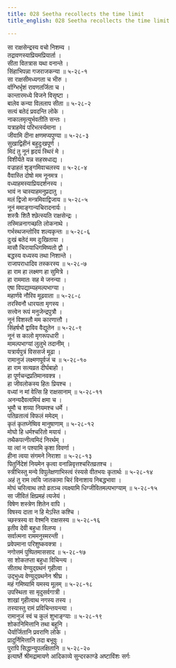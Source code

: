 ```yaml
---
title: 028 Seetha recollects the time limit
title_english: 028 Seetha recollects the time limit

---
```


<div class="audioEmbed"  caption="श्रीराम-हरिसीताराममूर्ति-घनपाठिभ्यां वचनम्" src="https://archive.org/download/Ramayana-recitation-Sriram-harisItArAmamUrti-Ghanapaati-v2/Kanda_5/Kanda_5_SK-028-Seetha_recollects_the_time_limit.mp3"></div>

सा राक्षसेन्द्रस्य वचो निशम्य ।  
तद्रावणस्याप्रियमप्रियार्ता ।  
सीता वितत्रास यथा वनान्ते ।  
सिंहाभिपन्ना गजराजकन्या ॥ ५-२८-१  
सा राक्षसीमध्यगता च भीरु ।  
र्वाग्भिर्भृशं रावणतर्जिता च ।  
कान्तारमध्ये विजने विसृष्टा ।  
बालेव कन्या विललाप सीता ॥ ५-२८-२  
सत्यं बतेदं प्रवदन्ति लोके ।  
नाकालमृत्युर्भवतीति सन्तः ।  
यत्राहमेवं परिभर्त्स्यमाना ।  
जीवामि दीना क्षणमप्यपुण्या ॥ ५-२८-३  
सुखाद्विहीनं बहुदुःखपूर्ण ।  
मिदं तु नूनं हृदयं स्थिरं मे ।  
विशीर्यते यन्न सहस्रधाद्य ।  
वज्राहतं शृङ्गमिवाचलस्य ॥ ५-२८-४  
वैवास्ति दोषो मम नूनमत्र ।  
वध्याहमस्याप्रियदर्शनस्य ।  
भावं न चास्याहमनुप्रदातु ।  
मलं द्विजो मन्त्रमिवाद्विजाय ॥ ५-२८-५  
नूनं ममाङ्गान्यचिरादनार्यः ।  
शस्त्रैः शितै श्छेत्स्यति राक्षसेन्द्रः ।  
तस्मिन्ननागच्छति लोकनाथे ।  
गर्भस्थजन्तोरिव शल्यकृन्तः ॥ ५-२८-६  
दुःखं बतेदं मम दुःखिताया ।  
मासौ चिरायाधिगमिष्यतो द्वौ ।  
बद्धस्य वध्यस्य तथा निशान्ते ।  
राजापराधादिव तस्करस्य ॥ ५-२८-७  
हा राम हा लक्ष्मण हा सुमित्रे ।  
हा राममातः सह मे जनन्या ।  
एषा विपद्याम्यहमल्पभाग्या ।  
महार्णवे नौरिव मूढवाता ॥ ५-२८-८  
तरस्विनौ धारयता मृगस्य ।  
सत्त्वेन रूपं मनुजेन्द्रपुत्रौ ।  
नूनं विशस्तौ मम कारणात्तौ ।  
सिंहर्षभौ द्वाविव वैद्युतेन ॥ ५-२८-९  
नूनं स कालो मृगरूपधारी ।  
मामल्पभाग्यां लुलुभे तदानीम् ।  
यत्रार्यपुत्रं विससर्ज मूढा ।  
रामानुजं लक्ष्मणपूर्वजं च ॥ ५-२८-१०  
हा राम सत्यव्रत दीर्घबाहो ।  
हा पूर्णचन्द्रप्रतिमानवक्त्र ।  
हा जीवलोकस्य हितः प्रियश्च ।  
वध्यां न मां वेत्सि हि राक्षसानाम् ॥ ५-२८-११  
अनन्यदैवत्वमियं क्षमा च ।  
भूमौ च शय्या नियमश्च धर्मे ।  
पतिव्रतात्वं विफलं ममेदम् ।  
कृतं कृतघ्नेष्विव मानुषाणाम् ॥ ५-२८-१२  
मोघो हि धर्मश्चरितो मयायं ।  
तथैकपत्नीत्वमिदं निरर्थम् ।  
या त्वां न पश्यामि कृशा विवर्णा ।  
हीना त्वया संगमने निराशा ॥ ५-२८-१३  
पितुर्निदेशं नियमेन कृत्वा वनान्निवृत्तश्चरितव्रतश्च ।  
स्त्रीभिस्तु मन्ये विपुलेक्षणाभिस्त्वं रंस्यसे वीतभयः कृतार्थः ॥ ५-२८-१४  
अहं तु राम त्वयि जातकामा चिरं विनाशाय निबद्धभावा ।  
मोघं चरित्वाथ तपो व्रतञ्च त्यक्ष्यामि धिग्जीवितमल्पभाग्याम् ॥ ५-२८-१५  
सा जीवितं क्षिप्रमहं त्यजेयं ।  
विषेण शस्त्रेण शितेन वापि ।  
विषस्य दाता न हि मेऽस्ति कश्चि ।  
च्छस्त्रस्य वा वेश्मनि राक्षसस्य ॥ ५-२८-१६  
इतीव देवी बहुधा विलप्य ।  
सर्वात्मना राममनुस्मरन्ती ।  
प्रवेपमाना परिशुष्कवक्त्रा ।  
नगोत्तमं पुष्पितमाससाद ॥ ५-२८-१७  
सा शोकतप्ता बहुधा विचिन्त्य ।  
सीताथ वेण्युद्ग्रथनं गृहीत्वा ।  
उद्भुध्य वेण्युद्ग्रथनेन श्रीघ्र ।  
महं गमिष्यामि यमस्य मूलम् ॥ ५-२८-१८  
उपस्थिता सा मृदुसर्वगात्री ।  
शाखां गृहीत्वाथ नगस्य तस्य ।  
तस्यास्तु रामं प्रविचिन्तयन्त्या ।  
रामानुजं स्वं च कुलं शुभाङ्ग्याः ॥ ५-२८-१९  
शोकानिमित्तानि तथा बहूनि ।  
धैर्यार्जितानि प्रवराणि लोके ।  
प्रादुर्निमित्तानि तदा बभूवुः ।  
पुरापि सिद्धान्युपलक्षितानि ॥ ५-२८-२०  
इत्यार्ष्ते श्रीमद्रामायणे आदिकाव्ये सुन्दरकाण्डे अष्टाविंशः सर्गः